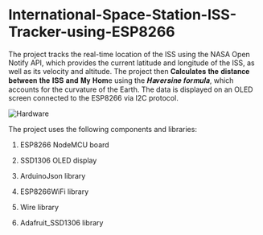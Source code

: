 # International-Space-Station-ISS-Tracker-using-ESP8266
The project tracks the real-time location of the ISS using the NASA Open Notify API, which provides the current latitude and longitude of the ISS, as well as its velocity and altitude. The project then 𝐂𝐚𝐥𝐜𝐮𝐥𝐚𝐭𝐞𝐬 𝐭𝐡𝐞 𝐝𝐢𝐬𝐭𝐚𝐧𝐜𝐞 𝐛𝐞𝐭𝐰𝐞𝐞𝐧 𝐭𝐡𝐞 𝐈𝐒𝐒 𝐚𝐧𝐝 𝐌𝐲 𝐇𝐨𝐦e using the 𝑯𝒂𝒗𝒆𝒓𝒔𝒊𝒏𝒆 𝒇𝒐𝒓𝒎𝒖𝒍𝒂, which accounts for the curvature of the Earth. The data is displayed on an OLED screen connected to the ESP8266 via I2C protocol.

![Hardware](https://github.com/pratz222/International-Space-Station-ISS-Tracker-using-ESP8266/assets/53640877/41904faf-906d-4600-8c1e-0ff6352e59cd)


The project uses the following components and libraries:

1. ESP8266 NodeMCU board

2. SSD1306 OLED display

3. ArduinoJson library

4. ESP8266WiFi library

5. Wire library

6. Adafruit_SSD1306 library
